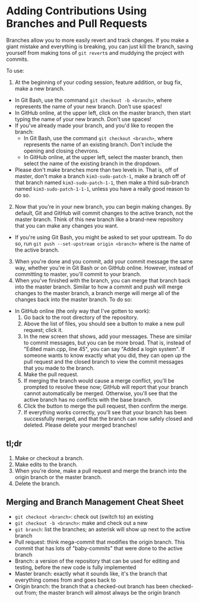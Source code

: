 # Adding Contributions Using Branches and Pull Requests

Branches allow you to more easily revert and track changes. If you make a giant mistake and everything is breaking, you can just kill the branch, saving yourself from making tons of `git revert`s and muddying the project with commits.

To use:

1. At the beginning of your coding session, feature addition, or bug fix, make a new branch.
  * In Git Bash, use the command `git checkout -b <branch>`, where <branch> represents the name of your new branch. Don't use spaces!
  * In GitHub online, at the upper left, click on the master branch, then start typing the name of your new branch. Don't use spaces!
  * If you've already made your branch, and you'd like to reopen the branch:
    * In Git Bash, use the command `git checkout <branch>`, where <branch> represents the name of an existing branch. Don't include the opening and closing chevrons.
    * In GitHub online, at the upper left, select the master branch, then select the name of the existing branch in the dropdown.
  * Please don't make branches more than two levels in. That is, off of master, don't make a branch `kim3-sudo-patch-1`, make a branch off of that branch named `kim3-sudo-patch-1-1`, then make a third sub-branch named `kim3-sudo-patch-1-1-1`, unless you have a really good reason to do so.
2. Now that you're in your new branch, you can begin making changes. By default, Git and GitHub will commit changes to the active branch, not the master branch. Think of this new branch like a brand-new repository that you can make any changes you want.
  * If you're using Git Bash, you might be asked to set your upstream. To do so, run `git push --set-upstream origin <branch>` where <branch> is the name of the active branch.
3. When you're done and you commit, add your commit message the same way, whether you're in Git Bash or on GitHub online. However, instead of committing to master, you'll commit to your branch.
4. When you've finished with the branch, you can merge that branch back into the master branch. Similar to how a commit and push will merge changes to the master branch, a branch merge will merge all of the changes back into the master branch. To do so:
  * In GitHub online (the only way that I've gotten to work):
    1. Go back to the root directory of the repository.
    2. Above the list of files, you should see a button to make a new pull request; click it.
    3. In the new screen that shows, add your messages. These are similar to commit messages, but you can be more broad. That is, instead of "Edited main.cpp, line 45", you can say "Added a login system". If someone wants to know exactly what you did, they can open up the pull request and the closed branch to view the commit messages that you made to the branch.
    4. Make the pull request.
    5. If merging the branch would cause a merge conflict, you'll be prompted to resolve these now; GitHub will report that your branch cannot automatically be merged. Otherwise, you'll see that the active branch has no conflicts with the base branch.
    6. Click the button to merge the pull request, then confirm the merge.
    7. If everything works correctly, you'll see that your branch has been successfully merged, and that the branch can now safely closed and deleted. Please delete your merged branches!
 
## tl;dr

1. Make or checkout a branch.
2. Make edits to the branch.
3. When you're done, make a pull request and merge the branch into the origin branch or the master branch.
4. Delete the branch.

## Merging and Branch Management Cheat Sheet

* `git checkout <branch>`: check out (switch to) an existing <branch>
* `git checkout -b <branch>`: make and check out a new <branch>
* `git branch`: list the branches; an asterisk will show up next to the active branch
* Pull request: think mega-commit that modifies the origin branch. This commit that has lots of "baby-commits" that were done to the active branch
* Branch: a version of the repository that can be used for editing and testing, before the new code is fully implemented
* Master branch: exactly what it sounds like, it's the branch that everything comes from and goes back to
* Origin branch: the branch that a checked-out branch has been checked-out from; the master branch will almost always be the origin branch
